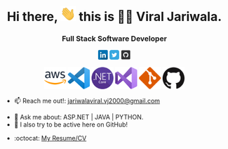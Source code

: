<!-- Atul Kamble | GitHub Profile -->
<h1 align="center"> Hi there, <img src="https://github.com/atulkamble/atulkamble/blob/main/gif/hello.gif" width="35" alt="hi"> this is 👨‍💻 Viral Jariwala.</h1>

<h3 align="center">Full Stack Software Developer</h3>

<p align="center">
  <a href="https://www.linkedin.com/in/viral-jariwala-949037234/"><img src="https://github.com/atulkamble/atulkamble/blob/main/icons/linkedin.png" width="22px"></a>
  <a href="https://twitter.com/ViralJariwalaa"><img src="https://github.com/atulkamble/atulkamble/blob/main/icons/twitter.png" width="22px"></a>
  <a href="https://www.github.com/in/ViralJariwala/"><img src="https://github.com/atulkamble/atulkamble/blob/main/icons/github.png" width="22px"></a>
</p>

<p align="center">
<img src="https://github.com/ViralJariwala/ViralJariwala/blob/main/Logos/aws.png" alt="AWS" width="50" height="50"/>
<!-- <img src="https://github.com/atulkamble/atulkamble/blob/main/Logos/azure.png" alt="Azure" width="50" height="50"/> -->
<img src="https://github.com/ViralJariwala/ViralJariwala/blob/main/Logos/vscode.svg" alt="Visual Studio Code" width="50" height="50"/>
<!-- <img src="https://github.com/atulkamble/atulkamble/blob/main/Logos/azure-devops.svg" alt="Azure DevOps" width="50" height="50"/> -->
<img src="https://github.com/ViralJariwala/ViralJariwala/blob/main/Logos/dotnet-core.svg" alt=".NET Core" width="50" height="50"/>
<img src="https://github.com/ViralJariwala/ViralJariwala/blob/main/Logos/visual-studio.svg" alt="Visual Studio" width="50" height="50"/>
<!-- <img src="https://github.com/atulkamble/atulkamble/blob/main/Logos/kubernetes.svg" alt="Kubernetes" width="50" height="50"/>
<img src="https://github.com/atulkamble/atulkamble/blob/main/Logos/terraform.png" alt="Terraform" width="50" height="50"/>
<img src="https://github.com/atulkamble/atulkamble/blob/main/Logos/linux.svg" alt="Linux" width="50" height="50"/>
<img src="https://github.com/atulkamble/atulkamble/blob/main/Logos/bash.svg" alt="Bash" width="50" height="50"/>
<img src="https://github.com/atulkamble/atulkamble/blob/main/Logos/powershell.png" alt="Powershell" width="50" height="50"/>   -->
<img src="https://github.com/ViralJariwala/ViralJariwala/blob/main/Logos/git.svg" alt="Git" width="50" height="50"/>
<img src="https://github.com/ViralJariwala/ViralJariwala/blob/main/Logos/github.png" alt="GitHub" width="50" height="50"/>  
</p>

<!-- <p align="center"> 
<a href="https://github.com/atulkamble/atulkamble">
<img align="center" src="https://github-readme-stats.vercel.app/api?username=atulkamble&show_icons=true&line_height=27&count_private=true&title_color=ffffff&text_color=c9cacc&icon_color=2bbc8a&bg_color=1d1f21" alt="Atul Kamble's GitHub Stats" />
</a>  
</p> -->

<!--  
**Founder & CEO, 💻☁️ [@Cloudnautic](http://cloudnautic.in).** <br />
**Alumni 🎓 [Pune University](http://www.unipune.ac.in/), [Shivaji University](http://www.unishivaji.ac.in/) | India.**
<br />
-->

- 📫 Reach me out!: jariwalaviral.vj2000@gmail.com
<!-- - 🌱 I love to [connect with IT/Cloud Tech Experts](https://www.linkedin.com/in/atuljkamble) and also to [encourage IT/Cloud newbies](https://www.linkedin.com/groups/12456663/). -->
- 💬 Ask me about: ASP.NET | JAVA | PYTHON.
- 🔭 I also try to be active here on GitHub!
<!-- - 💡 Subsribe [Atul's Cloud NewsLetter](https://www.getrevue.co/profile/atulkamble?via=twitter-profile) -->
<!-- - 🎯 See my blog post on [Medium](https://atul-kamble.medium.com) <!-- [Ghost](https://atulkamble.ghost.io/) | [DEV.to](https://dev.to/atulkamble) | [Medium](https://atuljkamble.medium.com) -->
<!-- - 📺 [Follow atulkamble on Twitch](https://twitch.tv/atulkamble). I stream weekly, usually Friday afternoons (IST).
- 🏙️ [My Github Skyline: Contribution in 3D, VR & IRL](https://skyline.github.com/atulkamble/2021)
- 🥇 Accreditation : [Credly](https://www.credly.com/users/atulkamble) | [Accredible](https://www.credential.net/profile/atuljaywantkamble/wallet) -->
- :octocat: [My Resume/CV](https://github.com/ViralJariwala/ViralJariwala/blob/main/Viral%20Shaileshkumar%20Jariwala%20Job%20Resume.pdf)
<!-- - <link href="https://fonts.googleapis.com/css?family=Cookie" rel="stylesheet"><a class="bmc-button" target="_blank" href="https://www.buymeacoffee.com/AtulKamble">📕<span style="margin-left:5px;font-size:24px !important;"> Buy me a Book</span></a>   -->

<!-- <p align="center"> 
<a><img align="center" src="https://github-readme-stats.vercel.app/api/top-langs?username=atulkamble&langs_count=10&show_icons=true&locale=en&layout=compact&theme=highcontrast" alt="AtulKamble" width="350"/></a>
</p> -->

<!-- 
<p align="center"><a href="https://github.com/atulkamble">
  <img align="center" src="https://github.com/atulkamble/atulkamble/blob/main/icons/GitHubCover.png" alt="" />
</a></p> 

## 👨‍💻 Most Used Languages:
<a><img align="center" src="https://github-readme-stats.vercel.app/api/top-langs?username=atulkamble&langs_count=10&show_icons=true&locale=en&layout=compact&theme=highcontrast" alt="AtulKamble" width="350"/></a>


<p align="center"> 
<a href="https://github.com/atulkamble/atulkamble">
<img align="center" src="https://github-readme-stats.vercel.app/api/top-langs/?username=atulkamble&hide=java,html&title_color=ffffff&text_color=c9cacc&icon_color=2bbc8a&bg_color=1d1f21" /></a>
</a>  
</p>

## 📚 Latest Blog Articles 
- [Azure CLI Commands](https://atulkamble.ghost.io/azure-cli-commands)
- [Terraform-Commands-Cheatsheet](https://atul-kamble.medium.com/terraform-commands-cheatsheet-d64b8e8ab35)
- [Aviatrix ACE (Aviatrix Certified Engineer) Multi-Cloud Networking Associate Exam Study Notes](https://atulkamble.github.io/AviatrixACE/)
- [Last Hour Study Notes| AZ-900 Exam (Updated Sept 2020)](https://atuljkamble.medium.com/last-hour-study-az-900-exam-42fdffec558f)
- [AZ-900 | Study Notes](https://atuljkamble.medium.com/az-900-study-notes-233f120a075c)

## ✨ MSLearn Favorites Learning Paths
* [Exam AZ-303: Microsoft Azure Architect Technologies - Study Path](https://docs.microsoft.com/en-us/learn/certifications/exams/az-303)
* [Exam AZ-304: Microsoft Azure Architect Design - Study Path](https://docs.microsoft.com/en-us/learn/certifications/exams/az-304)

## 📈 Github Streak Stats:
<p align="center"><a href="https://github.com/atulkamble">
  <img align="center" src="https://github-readme-streak-stats.herokuapp.com/?user=atulkamble&theme=dark" alt="Atul Kamble's GitHub Streak Stats" />
</a></p>

## 📈 Github Activity Graph:
[![Atul Kamble's Github Activity Graph](https://activity-graph.herokuapp.com/graph?username=atulkamble&theme=react-dark)](https://github.com/atulkamble/github-readme-activity-graph)<br />  
-->



